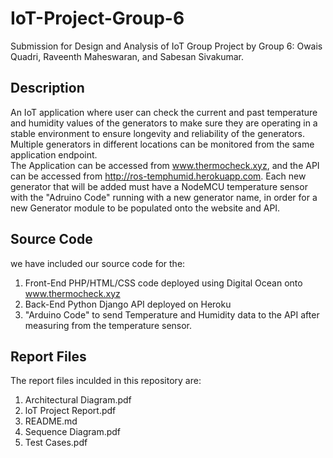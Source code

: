 # IoT-Project-Group-6
Submission for Design and Analysis of IoT Group Project by Group 6: Owais Quadri, Raveenth Maheswaran, and Sabesan Sivakumar.
## Description 
An IoT application where user can check the current and past temperature and humidity values of the generators to make sure they are operating in a stable environment to ensure longevity and reliability of the generators. Multiple generators in different locations can be monitored from the same application endpoint.  
The Application can be accessed from www.thermocheck.xyz, and the API can be accessed from http://ros-temphumid.herokuapp.com. Each new generator that will be added must have a NodeMCU temperature sensor with the "Adruino Code" running with a new generator name, in order for a new Generator module to be populated onto the website and API.

## Source Code
we have included our source code for the:
1. Front-End PHP/HTML/CSS code deployed using Digital Ocean onto www.thermocheck.xyz
2. Back-End Python Django API deployed on Heroku
3. "Arduino Code" to send Temperature and Humidity data to the API after measuring from the temperature sensor.  
  
## Report Files  
The report files inculded in this repository are:
1. Architectural Diagram.pdf
2. loT Project Report.pdf
3. README.md
4. Sequence Diagram.pdf
5. Test Cases.pdf
